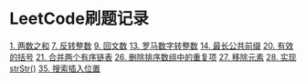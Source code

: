 LeetCode刷题记录
= 
[1. 两数之和](/src/Easy/LeetCode_1.java)
[7. 反转整数](/src/Easy/LeetCode_7.java)
[9. 回文数](/src/Easy/LeetCode_9.java)
[13. 罗马数字转整数](/src/Easy/LeetCode_13.java)
[14. 最长公共前缀](/src/Easy/LeetCode_14.java)
[20. 有效的括号](/src/Easy/LeetCode_20.java)
[21. 合并两个有序链表](/src/Easy/LeetCode_21.java)
[26. 删除排序数组中的重复项](/src/Easy/LeetCode_26.java)
[27. 移除元素](/src/Easy/LeetCode_27.java)
[28. 实现strStr()](/src/Easy/LeetCode_28.java)
[35. 搜索插入位置](/src/Easy/LeetCode_35.java)
[](/src/Easy/)